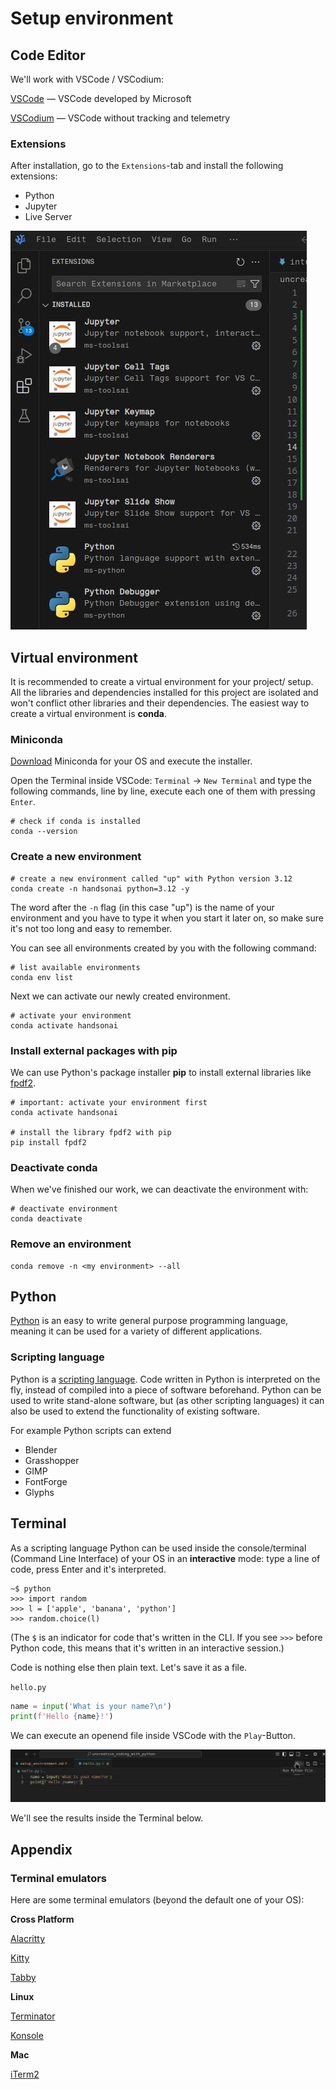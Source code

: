 # Setup environment

## Code Editor 

We'll work with VSCode / VSCodium:

[VSCode](https://code.visualstudio.com/) — VSCode developed by Microsoft

[VSCodium](https://vscodium.com/) — VSCode without tracking and telemetry

### Extensions

After installation, go to the `Extensions`-tab and install the following extensions:

- Python 
- Jupyter 
- Live Server

![VSCode Extensions](img/vscode_extensions.jpg)

## Virtual environment

It is recommended to create a virtual environment for your project/ setup. All the libraries and dependencies installed for this project are isolated and won't conflict other libraries and their dependencies. The easiest way to create a virtual environment is **conda**.

### Miniconda

[Download](https://www.anaconda.com/download/success#miniconda) Miniconda for your OS and execute the installer. 

Open the Terminal inside VSCode: `Terminal` -> `New Terminal` and type the following commands, line by line, execute each one of them with pressing `Enter`.

``` shell
# check if conda is installed
conda --version
```

### Create a new environment

``` shell
# create a new environment called "up" with Python version 3.12
conda create -n handsonai python=3.12 -y
```

The word after the `-n` flag (in this case "up") is the name of your environment and you have to type it when you start it later on, so make sure it's not too long and easy to remember.


You can see all environments created by you with the following command:

```shell
# list available environments
conda env list
```

Next we can activate our newly created environment.

```shell
# activate your environment
conda activate handsonai
```

### Install external packages with pip

We can use Python's package installer **pip** to install external libraries like [fpdf2](https://pypi.org/project/fpdf2/).

```shell
# important: activate your environment first
conda activate handsonai

# install the library fpdf2 with pip
pip install fpdf2
```

### Deactivate conda

When we've finished our work, we can deactivate the environment with:

```shell
# deactivate environment
conda deactivate
```

### Remove an environment

```shell
conda remove -n <my environment> --all
```

## Python

[Python](https://www.python.org/) is an easy to write general purpose programming language, meaning it can be used for a variety of different applications.

### Scripting language

Python is a [scripting language](https://www.wikiwand.com/en/Scripting_language). Code written in Python is interpreted on the fly, instead of compiled into a piece of software beforehand.
Python can be used to write stand-alone software, but (as other scripting languages) it can also be used to extend the functionality of existing software.

For example Python scripts can extend 

- Blender
- Grasshopper
- GIMP
- FontForge
- Glyphs

## Terminal 

As a scripting language Python can be used inside the console/terminal (Command Line Interface) of your OS in an **interactive** mode: type a line of code, press Enter and it's interpreted.

```
~$ python                                                                                  
>>> import random
>>> l = ['apple', 'banana', 'python']                               
>>> random.choice(l)
```

(The `$` is an indicator for code that's written in the CLI. If you see `>>>` before Python code, this means that it's written in an interactive session.)

Code is nothing else then plain text. Let's save it as a file.

`hello.py`
```python
name = input('What is your name?\n')
print(f'Hello {name}!')
```

We can execute an openend file inside VSCode with the `Play`-Button.

![VSCode Run File](img/vscode_run_file.jpg)

We'll see the results inside the Terminal below.

## Appendix

### Terminal emulators 

Here are some terminal emulators (beyond the default one of your OS):

**Cross Platform**

[Alacritty](https://alacritty.org/)

[Kitty](https://sw.kovidgoyal.net/kitty/)

[Tabby](https://tabby.sh/) 

**Linux**

[Terminator](https://gnome-terminator.org/)

[Konsole](https://konsole.kde.org/)

**Mac**

[iTerm2](https://iterm2.com/)
